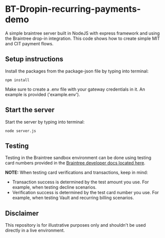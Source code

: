 # BT-Dropin-recurring-payments-demo
A simple braintree server built in NodeJS with express framework and using the Braintree drop-in integration. This code shows how to create simple MIT and CIT payment flows.

## Setup instructions
Install the packages from the package-json file by typing into terminal:
```
npm install
```

Make sure to create a .env file with your gateway credentials in it. An example is provided ('example.env').

## Start the server
Start the server by typing into terminal:
```
node server.js
```

## Testing
Testing in the Braintree sandbox environment can be done using testing card numbers provided in the [Braintree developer docs located here](https://developer.paypal.com/braintree/docs/reference/general/testing/node#valid-card-numbers).

**NOTE:**
When testing card verifications and transactions, keep in mind:

- Transaction success is determined by the test amount you use. For example, when testing decline scenarios.
- Verification success is determined by the test card number you use. For example, when testing Vault and recurring billing scenarios.

## Disclaimer
This repository is for illustrative purposes only and shouldn't be used directly in a live environment.
